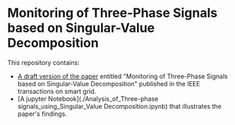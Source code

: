 # Monitoring of Three-Phase Signals based on Singular-Value Decomposition

This repository contains:

* [A draft version of the paper](./TSG.pdf) entitled "Monitoring of Three-Phase Signals based on Singular-Value Decomposition" published in the IEEE transactions on smart grid.
* [A jupyter Notebook](./Analysis_of_Three-phase signals_using_Singular_Value Decomposition.ipynb) that illustrates the paper's findings.
